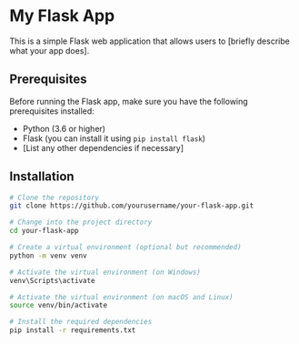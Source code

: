 # My Flask App

This is a simple Flask web application that allows users to [briefly describe what your app does].

## Prerequisites

Before running the Flask app, make sure you have the following prerequisites installed:

- Python (3.6 or higher)
- Flask (you can install it using `pip install flask`)
- [List any other dependencies if necessary]

## Installation

```bash
# Clone the repository
git clone https://github.com/yourusername/your-flask-app.git

# Change into the project directory
cd your-flask-app

# Create a virtual environment (optional but recommended)
python -m venv venv

# Activate the virtual environment (on Windows)
venv\Scripts\activate

# Activate the virtual environment (on macOS and Linux)
source venv/bin/activate

# Install the required dependencies
pip install -r requirements.txt
